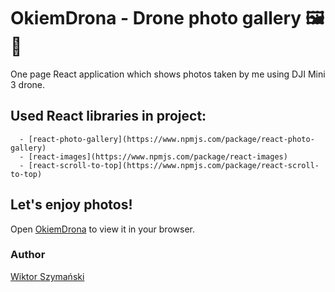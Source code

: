 # OkiemDrona - Drone photo gallery 🖼️ 🚁

One page React application which shows photos taken by me using DJI Mini 3 drone.

## Used React libraries in project:
      - [react-photo-gallery](https://www.npmjs.com/package/react-photo-gallery)
      - [react-images](https://www.npmjs.com/package/react-images)
      - [react-scroll-to-top](https://www.npmjs.com/package/react-scroll-to-top)

## Let's enjoy photos!

Open [OkiemDrona](https://wszy5.github.io/OkiemDrona/) to view it in your browser.

### Author

[Wiktor Szymański](https://www.linkedin.com/in/wiktor-szymanski/)
